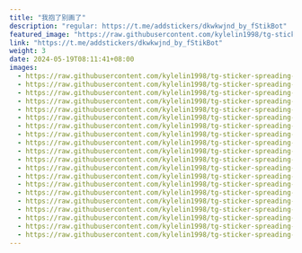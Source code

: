 ```yaml
---
title: "我抱了别画了"
description: "regular: https://t.me/addstickers/dkwkwjnd_by_fStikBot"
featured_image: "https://raw.githubusercontent.com/kylelin1998/tg-sticker-spreading-worldwide-images/main/img/95da6187-447b-4aa6-9a35-3fdf19c32fc2.jpg"
link: "https://t.me/addstickers/dkwkwjnd_by_fStikBot"
weight: 3
date: 2024-05-19T08:11:41+08:00
images:
  - https://raw.githubusercontent.com/kylelin1998/tg-sticker-spreading-worldwide-images/main/img/95da6187-447b-4aa6-9a35-3fdf19c32fc2.jpg
  - https://raw.githubusercontent.com/kylelin1998/tg-sticker-spreading-worldwide-images/main/img/5b97e34b-3a0f-48f5-8329-81f4e7ec4144.jpg
  - https://raw.githubusercontent.com/kylelin1998/tg-sticker-spreading-worldwide-images/main/img/c463031a-72eb-4fd9-92a4-9bac6096eeb5.jpg
  - https://raw.githubusercontent.com/kylelin1998/tg-sticker-spreading-worldwide-images/main/img/4e651bf2-4947-4149-aa18-bf0d43defa48.jpg
  - https://raw.githubusercontent.com/kylelin1998/tg-sticker-spreading-worldwide-images/main/img/3eb73597-b959-4b76-aea9-6c17aecf4c0a.jpg
  - https://raw.githubusercontent.com/kylelin1998/tg-sticker-spreading-worldwide-images/main/img/0b9d2f31-a0fa-4929-9be2-4883848688c0.jpg
  - https://raw.githubusercontent.com/kylelin1998/tg-sticker-spreading-worldwide-images/main/img/e0eaa348-c081-4865-b046-4c1357992909.jpg
  - https://raw.githubusercontent.com/kylelin1998/tg-sticker-spreading-worldwide-images/main/img/c48ee349-8692-45cb-b404-b33b4f4ebf95.jpg
  - https://raw.githubusercontent.com/kylelin1998/tg-sticker-spreading-worldwide-images/main/img/881ad84f-e650-4f11-bad0-b7b280ed1211.jpg
  - https://raw.githubusercontent.com/kylelin1998/tg-sticker-spreading-worldwide-images/main/img/8561bbb7-ac84-446b-8aef-d729eed68f9d.jpg
  - https://raw.githubusercontent.com/kylelin1998/tg-sticker-spreading-worldwide-images/main/img/96b0d310-4909-45a4-80f0-41eec23eccc7.jpg
  - https://raw.githubusercontent.com/kylelin1998/tg-sticker-spreading-worldwide-images/main/img/b6f36136-205a-49a7-b9e5-847cabf5f3b8.jpg
  - https://raw.githubusercontent.com/kylelin1998/tg-sticker-spreading-worldwide-images/main/img/1347d6b0-3cca-4e63-b689-f05642b53871.jpg
  - https://raw.githubusercontent.com/kylelin1998/tg-sticker-spreading-worldwide-images/main/img/0dcd3a36-c8a6-438c-93ca-c0ee3e7d8ab1.jpg
  - https://raw.githubusercontent.com/kylelin1998/tg-sticker-spreading-worldwide-images/main/img/2c58ee67-1322-4977-9eeb-07ca4880a46a.jpg
  - https://raw.githubusercontent.com/kylelin1998/tg-sticker-spreading-worldwide-images/main/img/6879bf2f-1d3c-4d0e-934a-c4044436b6f6.jpg
  - https://raw.githubusercontent.com/kylelin1998/tg-sticker-spreading-worldwide-images/main/img/73298ef3-51df-446d-ac14-a40430d63004.jpg
  - https://raw.githubusercontent.com/kylelin1998/tg-sticker-spreading-worldwide-images/main/img/cb3f0764-e772-4acb-b06a-8e0822de4480.jpg
  - https://raw.githubusercontent.com/kylelin1998/tg-sticker-spreading-worldwide-images/main/img/c3df8ed3-45b4-4787-bfad-1901ce894ec3.jpg
  - https://raw.githubusercontent.com/kylelin1998/tg-sticker-spreading-worldwide-images/main/img/429f30b9-e085-437a-b91b-2444abe49831.jpg
---
```

